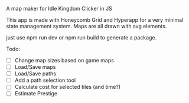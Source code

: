 A map maker for Idle Kingdom Clicker in JS 

This app is made with Honeycomb Grid and Hyperapp for a very minimal state management system.
Maps are all drawn with svg elements.

just use npm run dev or npm run build to generate a package.

Todo:
- [ ] Change map sizes based on game maps
- [ ] Load/Save maps
- [ ] Load/Save paths
- [ ] Add a path selection tool
- [ ] Calculate cost for selected tiles (and time?)
- [ ] Estimate Prestige
